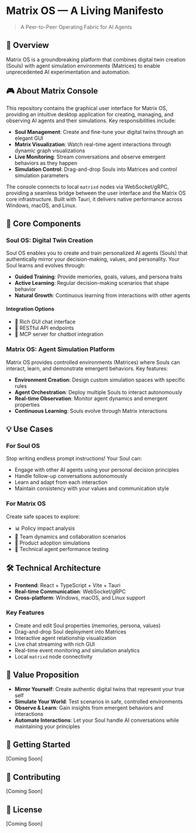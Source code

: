 # Matrix OS — A Living Manifesto

> A Peer-to-Peer Operating Fabric for AI Agents

## 🌟 Overview

Matrix OS is a groundbreaking platform that combines digital twin creation (Souls) with agent simulation environments (Matrices) to enable unprecedented AI experimentation and automation.

## 🎮 About Matrix Console

This repository contains the graphical user interface for Matrix OS, providing an intuitive desktop application for creating, managing, and observing AI agents and their simulations. Key responsibilities include:

- **Soul Management**: Create and fine-tune your digital twins through an elegant GUI
- **Matrix Visualization**: Watch real-time agent interactions through dynamic graph visualizations
- **Live Monitoring**: Stream conversations and observe emergent behaviors as they happen
- **Simulation Control**: Drag-and-drop Souls into Matrices and control simulation parameters

The console connects to local `matrixd` nodes via WebSocket/gRPC, providing a seamless bridge between the user interface and the Matrix OS core infrastructure. Built with Tauri, it delivers native performance across Windows, macOS, and Linux.

## 🧠 Core Components

### Soul OS: Digital Twin Creation

Soul OS enables you to create and train personalized AI agents (Souls) that authentically mirror your decision-making, values, and personality. Your Soul learns and evolves through:

- **Guided Training**: Provide memories, goals, values, and persona traits
- **Active Learning**: Regular decision-making scenarios that shape behavior
- **Natural Growth**: Continuous learning from interactions with other agents

#### Integration Options
- 💬 Rich GUI chat interface
- 🔌 RESTful API endpoints
- 🤖 MCP server for chatbot integration

### Matrix OS: Agent Simulation Platform

Matrix OS provides controlled environments (Matrices) where Souls can interact, learn, and demonstrate emergent behaviors. Key features:

- **Environment Creation**: Design custom simulation spaces with specific rules
- **Agent Orchestration**: Deploy multiple Souls to interact autonomously
- **Real-time Observation**: Monitor agent dynamics and emergent properties
- **Continuous Learning**: Souls evolve through Matrix interactions

## 💡 Use Cases

### For Soul OS

Stop writing endless prompt instructions! Your Soul can:
- Engage with other AI agents using your personal decision principles
- Handle follow-up conversations autonomously
- Learn and adapt from each interaction
- Maintain consistency with your values and communication style

### For Matrix OS

Create safe spaces to explore:
- 📊 Policy impact analysis
- 🤝 Team dynamics and collaboration scenarios
- 🚀 Product adoption simulations
- 🔬 Technical agent performance testing

## 🛠 Technical Architecture

- **Frontend**: React + TypeScript + Vite + Tauri
- **Real-time Communication**: WebSocket/gRPC
- **Cross-platform**: Windows, macOS, and Linux support

### Key Features
- Create and edit Soul properties (memories, persona, values)
- Drag-and-drop Soul deployment into Matrices
- Interactive agent relationship visualization
- Live chat streaming with rich GUI
- Real-time event monitoring and simulation analytics
- Local `matrixd` node connectivity

## 🎯 Value Proposition

- **Mirror Yourself**: Create authentic digital twins that represent your true self
- **Simulate Your World**: Test scenarios in safe, controlled environments
- **Observe & Learn**: Gain insights from emergent behaviors and interactions
- **Automate Interactions**: Let your Soul handle AI conversations while maintaining your principles

## 🚀 Getting Started

[Coming Soon]

## 🤝 Contributing

[Coming Soon]

## 📄 License

[Coming Soon] 